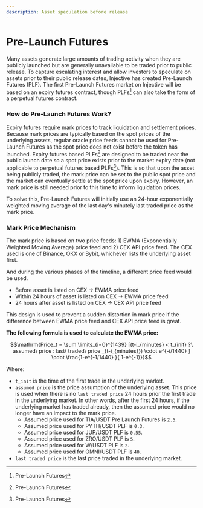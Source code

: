 ```yaml
---
description: Asset speculation before release
---
```


# Pre-Launch Futures

Many assets generate large amounts of trading activity when they are publicly launched but are generally unavailable to be traded prior to public release. To capture escalating interest and allow investors to speculate on assets prior to their public release dates, Injective has created Pre-Launch Futures (PLF). The first Pre-Launch Futures market on Injective will be based on an expiry futures contract, though PLFs[^1] can also take the form of a perpetual futures contract.

### How do Pre-Launch Futures Work?

Expiry futures require mark prices to track liquidation and settlement prices. Because mark prices are typically based on the spot prices of the underlying assets, regular oracle price feeds cannot be used for Pre-Launch Futures as the spot price does not exist before the token has launched. Expiry futures based PLFs[^2] are designed to be traded near the public launch date so a spot price exists prior to the market expiry date (not applicable to perpetual futures based PLFs[^3]). This is so that upon the asset being publicly traded, the mark price can be set to the public spot price and the market can eventually settle at the spot price upon expiry. However, an mark price is still needed prior to this time to inform liquidation prices.

To solve this, Pre-Launch Futures will initially use an 24-hour exponentially weighted moving average of the last day's minutely last traded price as the mark price.

### Mark Price Mechanism

The mark price is based on two price feeds: 1) EWMA (Exponentially Weighted Moving Average) price feed and 2) CEX API price feed. The CEX used is one of Binance, OKX or Bybit, whichever lists the underlying asset first.

And during the various phases of the timeline, a different price feed would be used.

* Before asset is listed on CEX -> EWMA price feed
* Within 24 hours of asset is listed on CEX -> EWMA price feed
* 24 hours after asset is listed on CEX -> CEX API price feed

This design is used to prevent a sudden distortion in mark price if the difference between EWMA price feed and CEX API price feed is great.&#x20;

**The following formula is used to calculate the EWMA price:**

$$\mathrm{Price_t = \sum \limits_{i=0}^{1439} [(t-i_{minutes} < t_{init} ?\ assumed\ price : last\ traded\ price _{t-i_{minutes}}) \cdot e^{-i/1440} ] \cdot \frac{1-e^{-1/1440} }{ 1-e^{-1}}}$$

Where:

* `t_init` is the time of the first trade in the underlying market.
* `assumed price` is the price assumption of the underlying asset. This price is used when there is no `last traded price` 24 hours prior the first trade in the underlying market. In other words, after the first 24 hours, if the underlying market has traded already, then the assumed price would no longer have an impact to the mark price.&#x20;
  * Assumed price used for TIA/USDT Pre Launch Futures is `2.5`.
  * Assumed price used for PYTH/USDT PLF is `0.3`.
  * Assumed price used for JUP/USDT PLF is `0.55`.
  * Assumed price used for ZRO/USDT PLF is `5`.
  * Assumed price used for W/USDT PLF is `2`.
  * Assumed price used for OMNI/USDT PLF is `40`.
* `last traded price` is the last price traded in the underlying market.&#x20;

[^1]: Pre-Launch Futures

[^2]: Pre-Launch Futures

[^3]: Pre-Launch Futures
